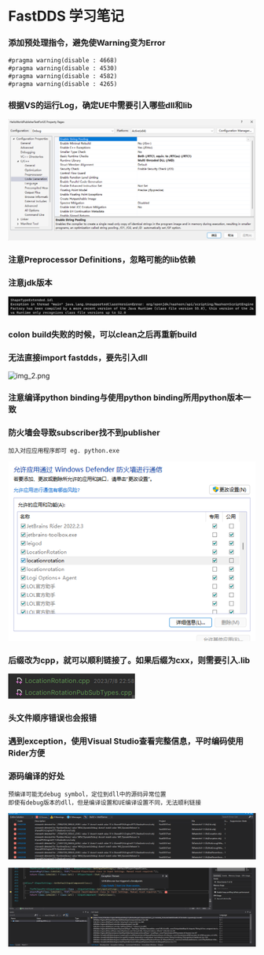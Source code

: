 # FastDDS 学习笔记

### 添加预处理指令，避免使Warning变为Error
    #pragma warning(disable : 4668)
    #pragma warning(disable : 4530)
    #pragma warning(disable : 4582)
    #pragma warning(disable : 4265)
### 根据VS的运行Log，确定UE中需要引入哪些dll和lib
![img.png](img.png)

### 注意Preprocessor Definitions，忽略可能的lib依赖

### 注意jdk版本
![img_1.png](img_1.png)

### colon build失败的时候，可以clean之后再重新build

### 无法直接import fastdds，要先引入dll
![img_2.png](img_2.png)

### 注意编译python binding与使用python binding所用python版本一致

### 防火墙会导致subscriber找不到publisher
    加入对应应用程序即可 eg. python.exe
![img_3.png](img_3.png)

### 后缀改为cpp，就可以顺利链接了。如果后缀为cxx，则需要引入.lib
![img_4.png](img_4.png)

### 头文件顺序错误也会报错

### 遇到exception，使用Visual Studio查看完整信息，平时编码使用Rider方便


### 源码编译的好处
    预编译可能无debug symbol，定位到dll中的源码异常位置
    即使有debug版本的dll，但是编译设置和UE编译设置不同，无法顺利链接
![img_5.png](img_5.png)

![img_6.png](img_6.png)